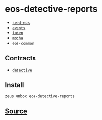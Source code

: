 
eos-detective-reports
====================









* [`seed-eos`](seed-eos.md)
* [`events`](events.md)
* [`token`](token.md)
* [`mocha`](mocha.md)
* [`eos-common`](eos-common.md)



## Contracts
* [`detective`](https://github.com/liquidapps-io/zeus-sdk/tree/master/boxes/groups/economics/eos-detective-reports/contracts/eos/detective)
## Install
```bash
zeus unbox eos-detective-reports
```













## [Source](https://github.com/liquidapps-io/zeus-sdk/tree/master/boxes/groups/economics/eos-detective-reports)